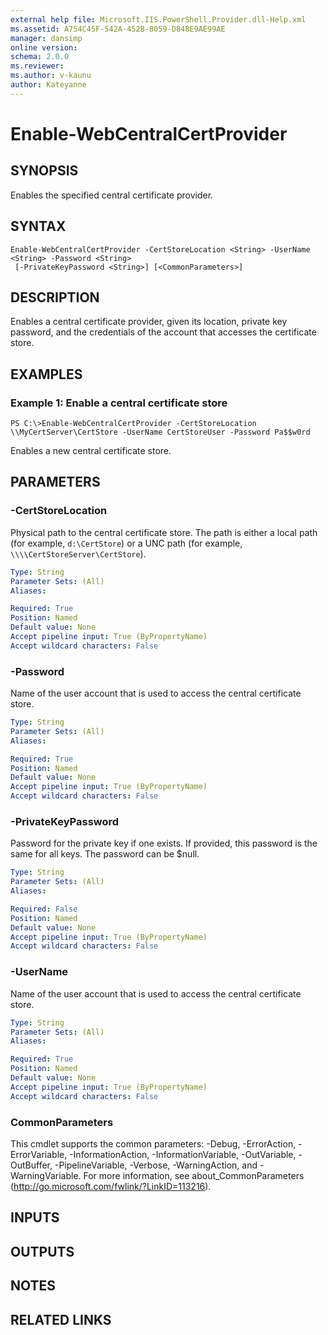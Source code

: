 ```yaml
---
external help file: Microsoft.IIS.PowerShell.Provider.dll-Help.xml
ms.assetid: A754C45F-542A-452B-8059-D848E9AE99AE
manager: dansimp
online version: 
schema: 2.0.0
ms.reviewer:
ms.author: v-kaunu
author: Kateyanne
---
```


# Enable-WebCentralCertProvider

## SYNOPSIS
Enables the specified central certificate provider.

## SYNTAX

```
Enable-WebCentralCertProvider -CertStoreLocation <String> -UserName <String> -Password <String>
 [-PrivateKeyPassword <String>] [<CommonParameters>]
```

## DESCRIPTION
Enables a central certificate provider, given its location, private key password, and the credentials of the account that accesses the certificate store.

## EXAMPLES

### Example 1: Enable a central certificate store
```
PS C:\>Enable-WebCentralCertProvider -CertStoreLocation \\MyCertServer\CertStore -UserName CertStoreUser -Password Pa$$w0rd
```

Enables a new central certificate store.

## PARAMETERS

### -CertStoreLocation
Physical path to the central certificate store.
The path is either a local path (for example, `d:\CertStore`) or a UNC path (for example, `\\\\CertStoreServer\CertStore`).

```yaml
Type: String
Parameter Sets: (All)
Aliases: 

Required: True
Position: Named
Default value: None
Accept pipeline input: True (ByPropertyName)
Accept wildcard characters: False
```

### -Password
Name of the user account that is used to access the central certificate store.

```yaml
Type: String
Parameter Sets: (All)
Aliases: 

Required: True
Position: Named
Default value: None
Accept pipeline input: True (ByPropertyName)
Accept wildcard characters: False
```

### -PrivateKeyPassword
Password for the private key if one exists.
If provided, this password is the same for all keys.
The password can be $null.

```yaml
Type: String
Parameter Sets: (All)
Aliases: 

Required: False
Position: Named
Default value: None
Accept pipeline input: True (ByPropertyName)
Accept wildcard characters: False
```

### -UserName
Name of the user account that is used to access the central certificate store.

```yaml
Type: String
Parameter Sets: (All)
Aliases: 

Required: True
Position: Named
Default value: None
Accept pipeline input: True (ByPropertyName)
Accept wildcard characters: False
```

### CommonParameters
This cmdlet supports the common parameters: -Debug, -ErrorAction, -ErrorVariable, -InformationAction, -InformationVariable, -OutVariable, -OutBuffer, -PipelineVariable, -Verbose, -WarningAction, and -WarningVariable. For more information, see about_CommonParameters (http://go.microsoft.com/fwlink/?LinkID=113216).

## INPUTS

## OUTPUTS

## NOTES

## RELATED LINKS

